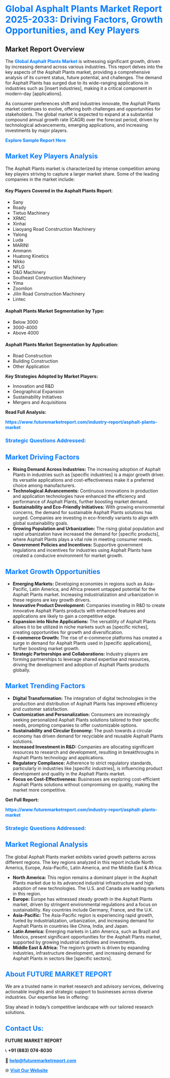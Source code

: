 <h1 style="color: #007BFF;">Global Asphalt Plants Market Report 2025-2033: Driving Factors, Growth Opportunities, and Key Players</h1>

<section id="overview">
<h2>Market Report Overview</h2>
<p>The <a href="https://www.futuremarketreport.com/industry-report/asphalt-plants-market" style="color: #007BFF; text-decoration: none;"><strong>Global Asphalt Plants Market</strong></a> is witnessing significant growth, driven by increasing demand across various industries. This report delves into the key aspects of the Asphalt Plants market, providing a comprehensive analysis of its current status, future potential, and challenges. The demand for Asphalt Plants has surged due to its wide-ranging applications in industries such as [insert industries], making it a critical component in modern-day [applications].</p>
<p>As consumer preferences shift and industries innovate, the Asphalt Plants market continues to evolve, offering both challenges and opportunities for stakeholders. The global market is expected to expand at a substantial compound annual growth rate (CAGR) over the forecast period, driven by technological advancements, emerging applications, and increasing investments by major players.</p>
</section>

<section id="overview">
<p><a href="https://www.futuremarketreport.com/request-sample/reportId=91578" style="color: #007BFF; text-decoration: none;"><strong>Explore Sample Report Here</strong></a></p>
</section>

<section id="key-players">
<h2 style="color: #007BFF;">Market Key Players Analysis</h2>
<p>The Asphalt Plants market is characterized by intense competition among key players striving to capture a larger market share. Some of the leading companies in the market include:</p>
<h4>Key Players Covered in the Asphalt Plants Report:</h4>
<ul><li>Sany</li><li>Roady</li><li>Tietuo Machinery</li><li>XRMC</li><li>Xinhai</li><li>Liaoyang Road Construction Machinery</li><li>Yalong</li><li>Luda</li><li>MARINI</li><li>Ammann</li><li>Huatong Kinetics</li><li>Nikko</li><li>NFLG</li><li>D&amp;G Machinery</li><li>Southeast Construction Machinery</li><li>Yima</li><li>Zoomlion</li><li>Jilin Road Construction Machinery</li><li>Lintec</li></ul>
<h4>Asphalt Plants Market Segmentation by Type:</h4>
<ul><li>Below 3000</li><li>3000-4000</li><li>Above 4000</li></ul>

<h4>Asphalt Plants Market Segmentation by Application:</h4>
<ul><li>Road Construction</li><li>Building Construction</li><li>Other Application</li></ul>
<p><strong>Key Strategies Adopted by Market Players:</strong></p>
<ul>
<li>Innovation and R&D</li>
<li>Geographical Expansion</li>
<li>Sustainability Initiatives</li>
<li>Mergers and Acquisitions</li>
</ul>
</section>

<section>
<p><strong>Read Full Analysis: </strong></p><a href="https://www.futuremarketreport.com/industry-report/asphalt-plants-market" style="color: #007BFF; text-decoration: none;"><strong>https://www.futuremarketreport.com/industry-report/asphalt-plants-market</strong></a>
<h3 style="color: #007BFF;">Strategic Questions Addressed:</h3>
</section>

<section id="driving-factors">
<h2 style="color: #007BFF;">Market Driving Factors</h2>
<ul>
<li><strong>Rising Demand Across Industries:</strong> The increasing adoption of Asphalt Plants in industries such as [specific industries] is a major growth driver. Its versatile applications and cost-effectiveness make it a preferred choice among manufacturers.</li>
<li><strong>Technological Advancements:</strong> Continuous innovations in production and application technologies have enhanced the efficiency and performance of Asphalt Plants, further boosting market demand.</li>
<li><strong>Sustainability and Eco-Friendly Initiatives:</strong> With growing environmental concerns, the demand for sustainable Asphalt Plants solutions has surged. Companies are investing in eco-friendly variants to align with global sustainability goals.</li>
<li><strong>Growing Population and Urbanization:</strong> The rising global population and rapid urbanization have increased the demand for [specific products], where Asphalt Plants plays a vital role in meeting consumer needs.</li>
<li><strong>Government Policies and Incentives:</strong> Supportive government regulations and incentives for industries using Asphalt Plants have created a conducive environment for market growth.</li>
</ul>
</section>

<section id="growth-opportunities">
<h2 style="color: #007BFF;">Market Growth Opportunities</h2>
<ul>
<li><strong>Emerging Markets:</strong> Developing economies in regions such as Asia-Pacific, Latin America, and Africa present untapped potential for the Asphalt Plants market. Increasing industrialization and urbanization in these regions are key growth drivers.</li>
<li><strong>Innovative Product Development:</strong> Companies investing in R&D to create innovative Asphalt Plants products with enhanced features and applications are likely to gain a competitive edge.</li>
<li><strong>Expansion into Niche Applications:</strong> The versatility of Asphalt Plants allows it to be utilized in niche markets such as [specific niches], creating opportunities for growth and diversification.</li>
<li><strong>E-commerce Growth:</strong> The rise of e-commerce platforms has created a surge in demand for Asphalt Plants used in [specific applications], further boosting market growth.</li>
<li><strong>Strategic Partnerships and Collaborations:</strong> Industry players are forming partnerships to leverage shared expertise and resources, driving the development and adoption of Asphalt Plants products globally.</li>
</ul>
</section>

<section id="trending-factors">
<h2 style="color: #007BFF;">Market Trending Factors</h2>
<ul>
<li><strong>Digital Transformation:</strong> The integration of digital technologies in the production and distribution of Asphalt Plants has improved efficiency and customer satisfaction.</li>
<li><strong>Customization and Personalization:</strong> Consumers are increasingly seeking personalized Asphalt Plants solutions tailored to their specific needs, prompting companies to offer customizable options.</li>
<li><strong>Sustainability and Circular Economy:</strong> The push towards a circular economy has driven demand for recyclable and reusable Asphalt Plants solutions.</li>
<li><strong>Increased Investment in R&D:</strong> Companies are allocating significant resources to research and development, resulting in breakthroughs in Asphalt Plants technology and applications.</li>
<li><strong>Regulatory Compliance:</strong> Adherence to strict regulatory standards, particularly in industries like [specific industries], is influencing product development and quality in the Asphalt Plants market.</li>
<li><strong>Focus on Cost-Effectiveness:</strong> Businesses are exploring cost-efficient Asphalt Plants solutions without compromising on quality, making the market more competitive.</li>
</ul>
</section>

<section>
<p><strong>Get Full Report: </strong></p><a href="https://www.futuremarketreport.com/industry-report/asphalt-plants-market" style="color: #007BFF; text-decoration: none;"><strong>https://www.futuremarketreport.com/industry-report/asphalt-plants-market</strong></a>
<h3 style="color: #007BFF;">Strategic Questions Addressed:</h3>
</section>


<section id="regional-analysis">
<h2 style="color: #007BFF;">Market Regional Analysis</h2>
<p>The global Asphalt Plants market exhibits varied growth patterns across different regions. The key regions analyzed in this report include North America, Europe, Asia-Pacific, Latin America, and the Middle East & Africa:</p>
<ul>
<li><strong>North America:</strong> This region remains a dominant player in the Asphalt Plants market due to its advanced industrial infrastructure and high adoption of new technologies. The U.S. and Canada are leading markets in this region.</li>
<li><strong>Europe:</strong> Europe has witnessed steady growth in the Asphalt Plants market, driven by stringent environmental regulations and a focus on sustainability. Key countries include Germany, France, and the U.K.</li>
<li><strong>Asia-Pacific:</strong> The Asia-Pacific region is experiencing rapid growth, fueled by industrialization, urbanization, and increasing demand for Asphalt Plants in countries like China, India, and Japan.</li>
<li><strong>Latin America:</strong> Emerging markets in Latin America, such as Brazil and Mexico, present significant opportunities for the Asphalt Plants market, supported by growing industrial activities and investments.</li>
<li><strong>Middle East & Africa:</strong> The region’s growth is driven by expanding industries, infrastructure development, and increasing demand for Asphalt Plants in sectors like [specific sectors].</li>
</ul>
</section>

<footer>
<h2 style="color: #007BFF;">About FUTURE MARKET REPORT</h2>
<p>We are a trusted name in market research and advisory services, delivering actionable insights and strategic support to businesses across diverse industries. Our expertise lies in offering:</p>

<p>Stay ahead in today’s competitive landscape with our tailored research solutions.</p>

<h2 style="color: #007BFF;">Contact Us:</h2>
<p><strong>FUTURE MARKET REPORT</strong></p>
<p>📞 <strong>+91 (883) 074-8030</strong></p>
<p>📧 <strong><a href="mailto:help@futuremarketreport.com" style="color: #007BFF;">help@futuremarketreport.com</a></strong></p>
<p>🌐 <strong><a href="https://www.futuremarketreport.com/" style="color: #007BFF;">Visit Our Website</a></strong></p>
</footer>